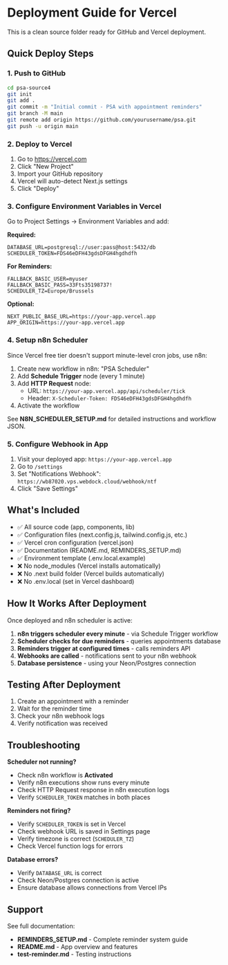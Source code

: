 # Deployment Guide for Vercel

This is a clean source folder ready for GitHub and Vercel deployment.

## Quick Deploy Steps

### 1. Push to GitHub

```bash
cd psa-source4
git init
git add .
git commit -m "Initial commit - PSA with appointment reminders"
git branch -M main
git remote add origin https://github.com/yourusername/psa.git
git push -u origin main
```

### 2. Deploy to Vercel

1. Go to https://vercel.com
2. Click "New Project"
3. Import your GitHub repository
4. Vercel will auto-detect Next.js settings
5. Click "Deploy"

### 3. Configure Environment Variables in Vercel

Go to Project Settings → Environment Variables and add:

**Required:**
```
DATABASE_URL=postgresql://user:pass@host:5432/db
SCHEDULER_TOKEN=FDS46eDFH43gdsDFGH4hgdhdfh
```

**For Reminders:**
```
FALLBACK_BASIC_USER=myuser
FALLBACK_BASIC_PASS=33Fts35198737!
SCHEDULER_TZ=Europe/Brussels
```

**Optional:**
```
NEXT_PUBLIC_BASE_URL=https://your-app.vercel.app
APP_ORIGIN=https://your-app.vercel.app
```

### 4. Setup n8n Scheduler

Since Vercel free tier doesn't support minute-level cron jobs, use n8n:

1. Create new workflow in n8n: "PSA Scheduler"
2. Add **Schedule Trigger** node (every 1 minute)
3. Add **HTTP Request** node:
   - URL: `https://your-app.vercel.app/api/scheduler/tick`
   - Header: `X-Scheduler-Token: FDS46eDFH43gdsDFGH4hgdhdfh`
4. Activate the workflow

See **N8N_SCHEDULER_SETUP.md** for detailed instructions and workflow JSON.

### 5. Configure Webhook in App

1. Visit your deployed app: `https://your-app.vercel.app`
2. Go to `/settings`
3. Set "Notifications Webhook": `https://wb87020.vps.webdock.cloud/webhook/ntf`
4. Click "Save Settings"

## What's Included

- ✅ All source code (app, components, lib)
- ✅ Configuration files (next.config.js, tailwind.config.js, etc.)
- ✅ Vercel cron configuration (vercel.json)
- ✅ Documentation (README.md, REMINDERS_SETUP.md)
- ✅ Environment template (.env.local.example)
- ❌ No node_modules (Vercel installs automatically)
- ❌ No .next build folder (Vercel builds automatically)
- ❌ No .env.local (set in Vercel dashboard)

## How It Works After Deployment

Once deployed and n8n scheduler is active:

1. **n8n triggers scheduler every minute** - via Schedule Trigger workflow
2. **Scheduler checks for due reminders** - queries appointments database
3. **Reminders trigger at configured times** - calls reminders API
4. **Webhooks are called** - notifications sent to your n8n webhook
5. **Database persistence** - using your Neon/Postgres connection

## Testing After Deployment

1. Create an appointment with a reminder
2. Wait for the reminder time
3. Check your n8n webhook logs
4. Verify notification was received

## Troubleshooting

**Scheduler not running?**
- Check n8n workflow is **Activated**
- Verify n8n executions show runs every minute
- Check HTTP Request response in n8n execution logs
- Verify `SCHEDULER_TOKEN` matches in both places

**Reminders not firing?**
- Verify `SCHEDULER_TOKEN` is set in Vercel
- Check webhook URL is saved in Settings page
- Verify timezone is correct (`SCHEDULER_TZ`)
- Check Vercel function logs for errors

**Database errors?**
- Verify `DATABASE_URL` is correct
- Check Neon/Postgres connection is active
- Ensure database allows connections from Vercel IPs

## Support

See full documentation:
- **REMINDERS_SETUP.md** - Complete reminder system guide
- **README.md** - App overview and features
- **test-reminder.md** - Testing instructions
